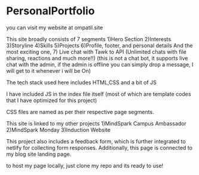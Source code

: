 # PersonalPortfolio

you can visit my website at ompatil.site

This site broadly consists of 7 segments
1)Hero Section
2)Interests
3)Storyline
4)Skills
5)Projects
6)Profile, footer, and personal details
And the most exciting one, 
7) Live chat with Tawk to API (Unlimited chats with file sharing, reactions and much more!!)
(this is not a chat bot, it supports live chat with the admin, if the admin is offline you can simply drop a message, I will get to it whenever i will be On)

The tech stack used here includes 
HTML,CSS and a bit of JS

I have included JS in the index file itself
(most of which are template codes that I have optimized for this project)

CSS files are named as per their respective page segments.

This site is linked to my other projects 
1)MindSpark Campus Ambassador
2)MindSpark Monday
3)Induction Website

This project also includes a feedback form, which is further integrated to netlify for collecting form responses.
Additionally, this page is connected to my blog site landing page.

to host my page locally, just clone my repo and its ready to use!


